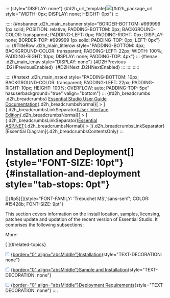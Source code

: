 ::: {style="DISPLAY: none"}
[](ms-xhelp:///?Id=d2h_url_template){#d2h_url_template}![](!package_url!){#d2h_package_url style="WIDTH: 0px; DISPLAY: none; HEIGHT: 0px"}
:::

::::: {#nsbanner .d2h_main_nsbanner style="BORDER-BOTTOM: #999999 1px solid; POSITION: relative; PADDING-BOTTOM: 0px; BACKGROUND-COLOR: transparent; PADDING-LEFT: 0px; PADDING-RIGHT: 0px; DISPLAY: none; BORDER-TOP: #999999 1px solid; PADDING-TOP: 0px; LEFT: 0px"}
:::: {#TitleRow .d2h_main_titlerow style="PADDING-BOTTOM: 4px; BACKGROUND-COLOR: transparent; PADDING-LEFT: 22px; WIDTH: 100%; PADDING-RIGHT: 10px; DISPLAY: none; PADDING-TOP: 4px"}
::: {#ienav .d2h_main_ienav style="DISPLAY: none"}
[](ms-xhelp:///?Id=3871256e-535f-41d4-80c0-8c9036a202e3){#D2HPrevious .D2HPreviousEnabled}  [](ms-xhelp:///?Id=42cafe79-ebd4-4ac6-a93b-cb5a524a8430){#D2HNext .D2HNextEnabled}
:::
::::
:::::

:::: {#nstext .d2h_main_nstext style="PADDING-BOTTOM: 10px; BACKGROUND-COLOR: transparent; PADDING-LEFT: 22px; PADDING-RIGHT: 10px; HEIGHT: 100%; OVERFLOW: auto; PADDING-TOP: 5px" hasuserbackground="true" valign="bottom"}
::: {#d2h_breadcrumbs .d2h_breadcrumbs}
[Essential Studio User Guide Documentation](ms-xhelp:///?Id=12457748-09e3-4d74-a240-8e049cedf030){.d2h_breadcrumbsNormal}[ \> ]{.d2h_breadcrumbsLinkSeparator}[User Interface Edition](ms-xhelp:///?Id=c29296b7-531c-413b-a0ec-488ca1f7f669){.d2h_breadcrumbsNormal}[ \> ]{.d2h_breadcrumbsLinkSeparator}[Essential ASP.NET](ms-xhelp:///?Id=25c35330-c127-4dad-9a92-ed79dc7261a6){.d2h_breadcrumbsNormal}[ \> ]{.d2h_breadcrumbsLinkSeparator}[Essential Diagram]{.d2h_breadcrumbsContentsOnly}
:::

# Installation and Deployment[]{style="FONT-SIZE: 10pt"} {#installation-and-deployment style="tab-stops: 0pt"}

[]{#p5}[]{style="FONT-FAMILY: 'Trebuchet MS','sans-serif'; COLOR: #15428b; FONT-SIZE: 9pt"} 

This section covers information on the install location, samples, licensing, patches update and updation of the recent version of Essential Studio. It comprises the following subsections:

More:

[ ]{#related-topics}

[![](button.gif){border="0" align="absMiddle"}Installation](ms-xhelp:///?Id=42cafe79-ebd4-4ac6-a93b-cb5a524a8430){style="TEXT-DECORATION: none"}

[![](button.gif){border="0" align="absMiddle"}Sample and Installation](ms-xhelp:///?Id=850b218e-b678-458b-871a-023fca6d6c37){style="TEXT-DECORATION: none"}

[![](button.gif){border="0" align="absMiddle"}Deployment Requirements](ms-xhelp:///?Id=2890a5cf-e297-40ba-860c-3d8e2f01d1c4){style="TEXT-DECORATION: none"}
::::

